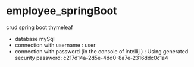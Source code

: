 # employee_springBoot
crud spring boot thymeleaf

* database mySql
* connection with username : user
* connection with password (in the console of intellij )  : Using generated security password: c217d14a-2d5e-4dd0-8a7e-2316ddc0c1a4

